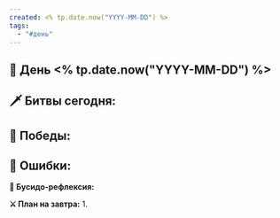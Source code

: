 ```yaml
---
created: <% tp.date.now("YYYY-MM-DD") %>
tags:
  - "#день"
---
```


## 🏯 День <% tp.date.now("YYYY-MM-DD") %>

**🗡️ Битвы сегодня:**
- 

**🎯 Победы:**
- 

**💢 Ошибки:**
- 

**📿 Бусидо-рефлексия:**
> 

**⚔️ План на завтра:**
1. 